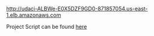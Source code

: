 http://udaci-ALBWe-E0X5DZF9GD0-871857054.us-east-1.elb.amazonaws.com

Project Script can be found [here](./project)